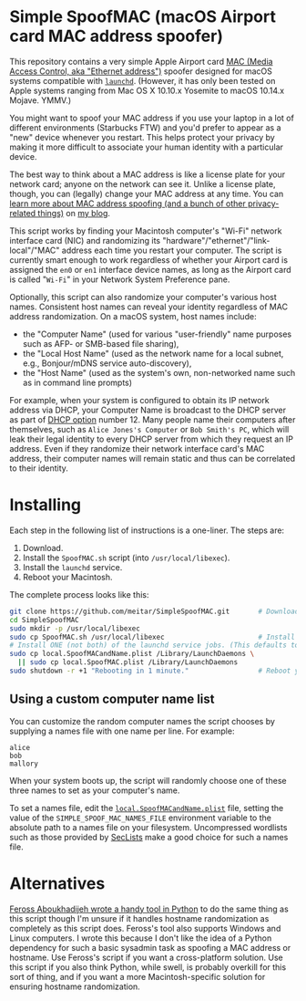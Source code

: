 # Simple SpoofMAC (macOS Airport card MAC address spoofer)

This repository contains a very simple Apple Airport card [MAC (Media Access Control, aka "Ethernet address")](https://en.wikipedia.org/wiki/MAC_address) spoofer designed for macOS systems compatible with [`launchd`](http://launchd.info/). (However, it has only been tested on Apple systems ranging from Mac OS X 10.10.x Yosemite to macOS 10.14.x Mojave. YMMV.)

You might want to spoof your MAC address if you use your laptop in a lot of different environments (Starbucks FTW) and you'd prefer to appear as a "new" device whenever you restart. This helps protect your privacy by making it more difficult to associate your human identity with a particular device.

The best way to think about a MAC address is like a license plate for your network card; anyone on the network can see it. Unlike a license plate, though, you can (legally) change your MAC address at any time. You can [learn more about MAC address spoofing (and a bunch of other privacy-related things)](https://maymay.net/blog/2013/02/20/howto-use-tor-for-all-network-traffic-by-default-on-mac-os-x/#spoof-your-mac-address) on [my blog](https://maymay.net/blog/tag/privacy).

This script works by finding your Macintosh computer's "Wi-Fi" network interface card (NIC) and randomizing its "hardware"/"ethernet"/"link-local"/"MAC" address each time you restart your computer. The script is currently smart enough to work regardless of whether your Airport card is assigned the `en0` or `en1` interface device names, as long as the Airport card is called "`Wi-Fi`" in your Network System Preference pane.

Optionally, this script can also randomize your computer's various host names. Consistent host names can reveal your identity regardless of MAC address randomization. On a macOS system, host names include:

* the "Computer Name" (used for various "user-friendly" name purposes such as AFP- or SMB-based file sharing),
* the "Local Host Name" (used as the network name for a local subnet, e.g., Bonjour/mDNS service auto-discovery),
* the "Host Name" (used as the system's own, non-networked name such as in command line prompts)

For example, when your system is configured to obtain its IP network address via DHCP, your Computer Name is broadcast to the DHCP server as part of [DHCP option](https://en.wikipedia.org/wiki/Dynamic_Host_Configuration_Protocol#DHCP_options) number 12. Many people name their computers after themselves, such as `Alice Jones's Computer` or `Bob Smith's PC`, which will leak their legal identity to every DHCP server from which they request an IP address. Even if they randomize their network interface card's MAC address, their computer names will remain static and thus can be correlated to their identity.

# Installing

Each step in the following list of instructions is a one-liner. The steps are:

1. Download.
1. Install the `SpoofMAC.sh` script (into `/usr/local/libexec`).
1. Install the `launchd` service.
1. Reboot your Macintosh.

The complete process looks like this:

```sh
git clone https://github.com/meitar/SimpleSpoofMAC.git       # Download.
cd SimpleSpoofMAC
sudo mkdir -p /usr/local/libexec
sudo cp SpoofMAC.sh /usr/local/libexec                       # Install script.
# Install ONE (not both) of the launchd service jobs. (This defaults to the MAC and name spoofing service.)
sudo cp local.SpoofMACandName.plist /Library/LaunchDaemons \
  || sudo cp local.SpoofMAC.plist /Library/LaunchDaemons
sudo shutdown -r +1 "Rebooting in 1 minute."                 # Reboot your Macintosh.
```

## Using a custom computer name list

You can customize the random computer names the script chooses by supplying a names file with one name per line. For example:

```
alice
bob
mallory
```

When your system boots up, the script will randomly choose one of these three names to set as your computer's name.

To set a names file, edit the [`local.SpoofMACandName.plist`](local.SpoofMACandName.plist) file, setting the value of the `SIMPLE_SPOOF_MAC_NAMES_FILE` environment variable to the absolute path to a names file on your filesystem. Uncompressed wordlists such as those provided by [SecLists](https://github.com/danielmiessler/SecLists) make a good choice for such a names file.

# Alternatives

[Feross Aboukhadijeh wrote a handy tool in Python](https://github.com/feross/SpoofMAC) to do the same thing as this script though I'm unsure if it handles hostname randomization as completely as this script does. Feross's tool also supports Windows and Linux computers. I wrote this because I don't like the idea of a Python dependency for such a basic sysadmin task as spoofing a MAC address or hostname. Use Feross's script if you want a cross-platform solution. Use this script if you also think Python, while swell, is probably overkill for this sort of thing, and if you want a more Macintosh-specific solution for ensuring hostname randomization.

